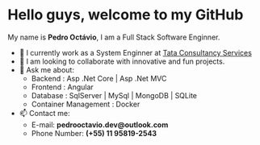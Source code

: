 <h1>Hello guys, welcome to my GitHub</h1>
<p>My name is <b>Pedro Octávio</b>, I am a Full Stack Software Enginner.</p>
<ul>
  <li>🔭 I currently work as a System Enginner at <a href="https://www.tcs.com/">Tata Consultancy Services</a></li>
  <li>👯 I am looking to collaborate with innovative and fun projects.</li>
  <li>💬 Ask me about:
    <ul>
      <li>Backend : Asp .Net Core | Asp .Net MVC</li>
      <li>Frontend : Angular</li>
      <li>Database : SqlServer | MySql | MongoDB | SQLite</li>
      <li>Container Management : Docker</li>
    </ul>
  </li>
  <li>
  📫 Contact me:
  <ul>
    <li>E-mail: <b>pedrooctavio.dev@outlook.com</b></li>
    <li>Phone Number: <b>(+55) 11 95819-2543</b></li>
  </ul>
  </li>
</ul>
